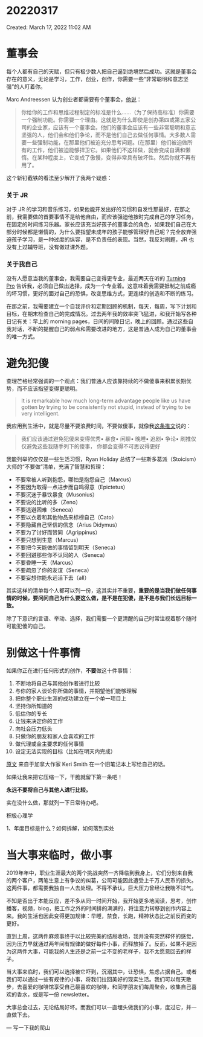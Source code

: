 # 20220317

Created: March 17, 2022 11:02 AM

# 董事会

每个人都有自己的天赋，但只有极少数人把自己逼到绝境然后成功。这就是董事会存在的意义，无论是学习，工作，创业，创作，你需要一些“非常聪明和意志坚强”的人盯着你。

Marc Andreessen 认为创业者都需要有个董事会，[他说](https://podcasts.apple.com/cn/podcast/129-marc-andreessen-interview-with-an-icon/id990149481?i=1000548912040&l=en)：

> 你给你的工作和思维过程制定的标准是什么......（为了保持高标准）你需要一个强制功能。你需要一个理由。这就是为什么即使是创办第四或第五家公司的企业家，应该有一个董事会。他们的董事会应该有一些非常聪明和意志坚强的人，他们会和他们争论，而不是他们自己去做任何事情。大多数人需要一些强制功能，在那里他们被迫充分思考问题。(在那里）他们被迫做所有的工作，他们被迫能够捍卫它。如果他们不这样做，就会变成自满和懒惰。在某种程度上，它变成了傲慢，变得非常具有破坏性。然后你就不再有用了。
> 

这个斩钉截铁的看法至少解开了我两个疑惑：

### 关于 JR

对于 JR 的学习和音乐练习，如果他能开发出好的习惯和自发性那最好，在那之前，我需要做的首要事情不是给他自由，而应该强迫他按时完成自己的学习任务，在固定的时间练习乐器。家长应该充当好孩子的董事会的角色，如果我们自己在大部分时候都是懒惰的，为什么要指望未成年的孩子能够管理好自己呢？完全放弃强迫孩子学习，是一种过度的纵容，是不负责任的表现。当然，我反对刷题，JR 也没有上过辅导班，没有做过课外题。

### 关于我自己

没有人愿意当我的董事会，我需要自己变得更专业，最近两天在听的 [Turning Pro](https://www.amazon.com/Turning-Pro-Inner-Power-Create/dp/1936891034) 告诉我，必须自己做出选择，成为一个专业着。这意味着我需要抵制之前成瘾的坏习惯，更好的面对自己的恐惧，改变思维方式，更连续的创造和不断的练习。

在那之前，我需要建立一个自我评价和定期回顾的机制，每天，每周，写下计划和目标，在期末检查自己的完成情况。过去两年我的效率突飞猛进，和我开始写各种日记有关：早上的 morning pages，日间的间隙日记，晚上的回顾。通过这些自我对话，不断的提醒自己的弱点和需要改进的地方，这是普通人成为自己的董事会的唯一方式。

# 避免犯傻

查理芒格经常强调的一个观点：我们普通人应该靠持续的不做傻事来积累长期优势，而不应该指望变得更聪明。

> It is remarkable how much long-term advantage people like us have gotten by trying to be consistently not stupid, instead of trying to be very intelligent.
> 

我应用到生活中，就是尽量不要浪费时间，不要做傻事，就像我[这条推文](http://twitter.com/coolXiao/status/1323115484087156736)说的：

> 我们应该通过避免犯傻来变得优秀• 暴食• 闲聊• 晚睡• 追剧• 争论• 刷推仅仅避免这些我随手列下的傻事， 你都会变得不可思议得更好
> 

我能列举的仅仅是一些生活习惯，Ryan Holiday 总结了一些斯多葛派（Stoicism）大师的“不要做”清单，充满了智慧和哲理：

- 不要常被人听到抱怨，哪怕是抱怨自己（Marcus）
- 不要因为取得一点进步而自鸣得意（Epictetus）
- 不要沉迷于暴饮暴食（Musonius）
- 不要说的比听的多（Zeno）
- 不要逃避困难（Seneca）
- 不要以衣着和其他物品来标榜自己（Cato）
- 不要隐藏自己坚信的信念（Arius Didymus）
- 不要为了讨好而赞同（Agrippinus）
- 不要只想到生意（Marcus）
- 不要把今天能做的事情留到明天（Seneca）
- 不要回避那些你不认同的人（Seneca）
- 不要昏睡一天（Marcus）
- 不要疏忽了你的友谊（Seneca）
- 不要妄想你能永远活下去（all）

其实这样的清单每个人都可以列一份，这其实并不重要，**重要的是当我们做任何事情的时候，要问问自己为什么要这么做，是不是在犯傻，是不是与我们长远目标一致。**

除了下意识的言语、举动、选择，我们需要一个更清醒的自己时常注视着那个随时可能犯傻的自己。

# 别做这十件事情

如果你正在进行任何形式的创作，**不要**做这十件事情：

1. 不断地将自己与其他创作者进行比较
2. 与你的家人谈论你所做的事情，并期望他们能够理解
3. 把你整个职业生涯的成功建立在一个单一项目上
4. 坚持你所知道的
5. 低估你的专长
6. 让钱来决定你的工作
7. 向社会压力低头
8. 只做你的朋友和家人会喜欢的工作
9. 做代理或金主要求的任何事情
10. 设定无法实现的目标（比如在明天内完成）

[原文](https://twitter.com/EdwardZwick1/status/1399724210499559427) 来自于加拿大作家 Keri Smith 在一个旧笔记本上写给自己的话。

如果让我来把它压缩一下，干脆就留下第一条吧！

**永远不要将自己与其他人进行比较。**

实在没什么做，那就列一下日常待办吧。

积极心理学

1、年度目标是什么？如何拆解，如何落到实处

# 当大事来临时，做小事

2019年年中，职业生涯最大的两个挑战突然一齐降临到我身上，它们分别来自我的两个客户，两笔生意上有争议的纠葛，公司可能因此遭受上千万人民币的损失。这两件事，都需要我独自一人去处理。不得不承认，巨大压力曾经让我喘不过气。

不知是否出于本能反应，差不多从同一时间开始，我开始更多地阅读，思考，创作播客，视频，blog，把工作之外的时间排的满满的，将注意力转移到创作内容上来。我的生活也因此变得更加规律：早睡，禁食，长跑，精神状态比之前反而变的更好。

直到上周，这两件麻烦事终于以比较完美的结局收场，我并没有突然释怀的感觉，因为压力早就通过两年间有规律的做好每件小事，而释放掉了。反而，如果不是因为这两件大事，可能我的人生还是之前一尘不变的老样子，我不太愿意回去的样子。

当大事来临时，我们可以选择被它吓到，沉溺其中，让恐惧，焦虑占据自己。或者我们可以通过一些有规律的小事，将我们拉回美好的现实生活。我们可以每天散步，去喜爱的咖啡馆享受自己最喜欢的咖啡，和同学朋友们每周聚会，收集自己喜欢的香水，或是写一份 newsletter。

大事总会过去，无论结局好坏。而我们可以一直埋头做我们的小事，度过它，并一直做下去。

— 写一下我的爬山